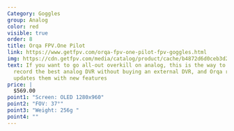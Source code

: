 ```yaml
---
Category: Goggles
group: Analog
color: red
visible: true
order: 8
title: Orqa FPV.One Pilot
link: https://www.getfpv.com/orqa-fpv-one-pilot-fpv-goggles.html
img: https://cdn.getfpv.com/media/catalog/product/cache/b4872d6d0ceb3d2181c291dd3ccc7b81/o/r/orqa-fpv.one-pilot-fpv-goggles-main-2.jpg
text: If you want to go all-out overkill on analog, this is the way to go. They
  record the best analog DVR without buying an external DVR, and Orqa regularly
  updates them with new features
price: |
  $569.00
point1: "Screen: OLED 1280x960"
point2: "FOV: 37°"
point3: "Weight: 256g "
point4: ""
---
```

